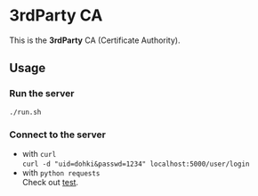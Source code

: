 # 3rdParty CA
This is the **3rdParty** CA (Certificate Authority).

## Usage

### Run the server
`./run.sh`

### Connect to the server
- with `curl`  
`curl -d "uid=dohki&passwd=1234" localhost:5000/user/login`
- with `python requests`  
  Check out [test](https://github.com/KAIST-IS521/2019s-3rdparty/tree/master/test).
